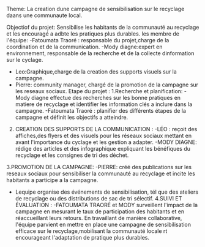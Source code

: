 Theme: La creation dune campagne de sensibilisation sur le recyclage daans une communaute local.

Objectiof du projet: Sensibilise les habitants de la communauté au recyclage et les encouragé a adbte les pratiques plus durables.
les membre de l'équipe:
-Fatoumata Traoré : responsable du projet,charge de la coordination et de la communication.
-Mody diagne:expert en environnement, responsable de la recherche et de la collecte dinformation sur le cyclage.
- Leo:Graphique,charge de la creation des supports visuels sur la campagne.
- Pierre: community manager, chargé de la promotion de la campagne sur les reseaux sociaux.
 Etape du projet :
1.Recherche et planification:
 -Mody diagne effectue des recherches sur les bonne pratiques en matiere de recyclage et identifier les information clés  a inclure dans la campagne.
 -Fatoumata Traoré : planifier des différents étapes de la campagne et définit les objectifs a atteindre.
2. CREATION DES SUPPORTS DE LA COMMUNICATION :
  -LÉO : reçoit des affiches,des flyers et des visuels pour les réseaux sociaux mettant en avant l'importance du cyclage et les gestion a adapter.
  -MODY DIAGNE: rédige des articles et des infographique expliquant les bénéfiques du recyclage et les consignes de tri des déchet.

3.PROMOTION DE LA CAMPAGNE:
  -PIERRE: créé des publications sur les reseaux sociaux pour sensibiliser la communauté au recyclage et incite les habitants a participe a la campagne.
  - Lequipe organise des événements de sensibilisation, tél que des ateliers de recyclage ou des distributions de sac de tri sélectif.
4.SUIVI ET ÉVALUATION :
 -FATOUMATA TRAORÉ et MODY surveillent l'impact de la campagne en mesurant le taux de participation des habitants et en réaccueillant leurs retours.
En travaillant de manière collaborative, l'équipe parvient en mettre en place une campagne de sensibilisation efficace sur le recyclage,mobilisant la communauté locale rt encourageant l'adaptation de pratique plus durables.

  
